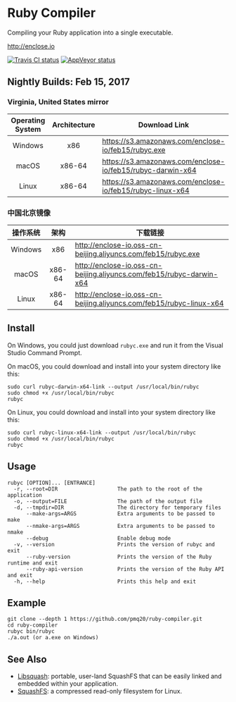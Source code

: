 # Ruby Compiler

Compiling your Ruby application into a single executable.

http://enclose.io

[![Travis CI status](https://travis-ci.org/pmq20/ruby-compiler.svg?branch=master)](https://travis-ci.org/pmq20/ruby-compiler)
[![AppVeyor status](https://ci.appveyor.com/api/projects/status/93i36eliiy6v3686/branch/master?svg=true)](https://ci.appveyor.com/project/pmq20/ruby-compiler/branch/master)

## Nightly Builds: Feb 15, 2017

### Virginia, United States mirror

| Operating System | Architecture | Download Link                                               |
|:----------------:|:------------:|-------------------------------------------------------------|
|      Windows     |      x86     | https://s3.amazonaws.com/enclose-io/feb15/rubyc.exe         |
|       macOS      |     x86-64   | https://s3.amazonaws.com/enclose-io/feb15/rubyc-darwin-x64  |
|       Linux      |     x86-64   | https://s3.amazonaws.com/enclose-io/feb15/rubyc-linux-x64   |

### 中国北京镜像

|      操作系统     |      架构     | 下载链接                                                                    |
|:----------------:|:------------:|---------------------------------------------------------------------------|
|      Windows     |      x86     | http://enclose-io.oss-cn-beijing.aliyuncs.com/feb15/rubyc.exe         |
|       macOS      |     x86-64   | http://enclose-io.oss-cn-beijing.aliyuncs.com/feb15/rubyc-darwin-x64  |
|       Linux      |     x86-64   | http://enclose-io.oss-cn-beijing.aliyuncs.com/feb15/rubyc-linux-x64   |


## Install

On Windows, you could just download `rubyc.exe` and run it from the Visual Studio Command Prompt.

On macOS, you could download and install into your system directory like this:

    sudo curl rubyc-darwin-x64-link --output /usr/local/bin/rubyc
    sudo chmod +x /usr/local/bin/rubyc
    rubyc

On Linux, you could download and install into your system directory like this:

    sudo curl rubyc-linux-x64-link --output /usr/local/bin/rubyc
    sudo chmod +x /usr/local/bin/rubyc
    rubyc

## Usage

    rubyc [OPTION]... [ENTRANCE]
      -r, --root=DIR                   The path to the root of the application
      -o, --output=FILE                The path of the output file
      -d, --tmpdir=DIR                 The directory for temporary files
          --make-args=ARGS             Extra arguments to be passed to make
          --nmake-args=ARGS            Extra arguments to be passed to nmake
          --debug                      Enable debug mode
      -v, --version                    Prints the version of rubyc and exit
          --ruby-version               Prints the version of the Ruby runtime and exit
          --ruby-api-version           Prints the version of the Ruby API and exit
      -h, --help                       Prints this help and exit

## Example

    git clone --depth 1 https://github.com/pmq20/ruby-compiler.git
    cd ruby-compiler
    rubyc bin/rubyc
    ./a.out (or a.exe on Windows)

## See Also

- [Libsquash](https://github.com/pmq20/libsquash): portable, user-land SquashFS that can be easily linked and embedded within your application.
- [SquashFS](http://squashfs.sourceforge.net/): a compressed read-only filesystem for Linux.
